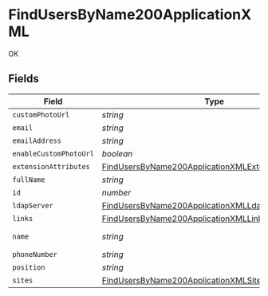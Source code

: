 # FindUsersByName200ApplicationXML

OK


## Fields

| Field                                                                                                                                   | Type                                                                                                                                    | Required                                                                                                                                | Description                                                                                                                             | Example                                                                                                                                 |
| --------------------------------------------------------------------------------------------------------------------------------------- | --------------------------------------------------------------------------------------------------------------------------------------- | --------------------------------------------------------------------------------------------------------------------------------------- | --------------------------------------------------------------------------------------------------------------------------------------- | --------------------------------------------------------------------------------------------------------------------------------------- |
| `customPhotoUrl`                                                                                                                        | *string*                                                                                                                                | :heavy_minus_sign:                                                                                                                      | N/A                                                                                                                                     |                                                                                                                                         |
| `email`                                                                                                                                 | *string*                                                                                                                                | :heavy_minus_sign:                                                                                                                      | N/A                                                                                                                                     | aharrison@company.com                                                                                                                   |
| `emailAddress`                                                                                                                          | *string*                                                                                                                                | :heavy_minus_sign:                                                                                                                      | N/A                                                                                                                                     | aharrison@company.com                                                                                                                   |
| `enableCustomPhotoUrl`                                                                                                                  | *boolean*                                                                                                                               | :heavy_minus_sign:                                                                                                                      | N/A                                                                                                                                     |                                                                                                                                         |
| `extensionAttributes`                                                                                                                   | [FindUsersByName200ApplicationXMLExtensionAttributes](../../models/operations/findusersbyname200applicationxmlextensionattributes.md)[] | :heavy_minus_sign:                                                                                                                      | N/A                                                                                                                                     |                                                                                                                                         |
| `fullName`                                                                                                                              | *string*                                                                                                                                | :heavy_minus_sign:                                                                                                                      | N/A                                                                                                                                     | Ashley Harrison                                                                                                                         |
| `id`                                                                                                                                    | *number*                                                                                                                                | :heavy_minus_sign:                                                                                                                      | N/A                                                                                                                                     | 1                                                                                                                                       |
| `ldapServer`                                                                                                                            | [FindUsersByName200ApplicationXMLLdapServer](../../models/operations/findusersbyname200applicationxmlldapserver.md)                     | :heavy_minus_sign:                                                                                                                      | N/A                                                                                                                                     |                                                                                                                                         |
| `links`                                                                                                                                 | [FindUsersByName200ApplicationXMLLinks](../../models/operations/findusersbyname200applicationxmllinks.md)                               | :heavy_minus_sign:                                                                                                                      | N/A                                                                                                                                     |                                                                                                                                         |
| `name`                                                                                                                                  | *string*                                                                                                                                | :heavy_check_mark:                                                                                                                      | Name of the user                                                                                                                        | AHarrison                                                                                                                               |
| `phoneNumber`                                                                                                                           | *string*                                                                                                                                | :heavy_minus_sign:                                                                                                                      | N/A                                                                                                                                     | 123-555-6789                                                                                                                            |
| `position`                                                                                                                              | *string*                                                                                                                                | :heavy_minus_sign:                                                                                                                      | N/A                                                                                                                                     | Teachers                                                                                                                                |
| `sites`                                                                                                                                 | [FindUsersByName200ApplicationXMLSites](../../models/operations/findusersbyname200applicationxmlsites.md)[]                             | :heavy_minus_sign:                                                                                                                      | N/A                                                                                                                                     |                                                                                                                                         |